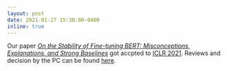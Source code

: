 ```yaml
---
layout: post
date: 2021-01-27 15:30:00-0400
inline: true
---
```


Our paper [*On the Stability of Fine-tuning BERT: Misconceptions, Explanations, and Strong Baselines*](https://arxiv.org/abs/2006.04884) got accpted to [ICLR 2021](https://iclr.cc/). Reviews and decision by the PC can be found [here](https://openreview.net/forum?id=nzpLWnVAyah).
